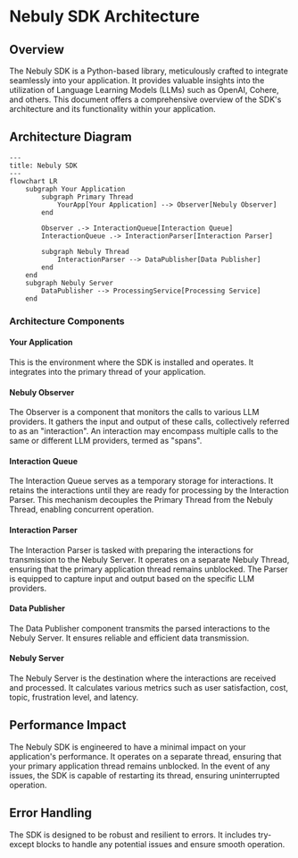 # Nebuly SDK Architecture
## Overview
The Nebuly SDK is a Python-based library, meticulously crafted to integrate
seamlessly into your application. It provides valuable insights into the
utilization of Language Learning Models (LLMs) such as OpenAI, Cohere, and
others. This document offers a comprehensive overview of the SDK's architecture
and its functionality within your application.

## Architecture Diagram

```mermaid
---
title: Nebuly SDK
---
flowchart LR
    subgraph Your Application
        subgraph Primary Thread
            YourApp[Your Application] --> Observer[Nebuly Observer]
        end

        Observer .-> InteractionQueue[Interaction Queue]
        InteractionQueue .-> InteractionParser[Interaction Parser]

        subgraph Nebuly Thread
            InteractionParser --> DataPublisher[Data Publisher]
        end
    end
    subgraph Nebuly Server
        DataPublisher --> ProcessingService[Processing Service]
    end
```

### Architecture Components
#### Your Application
This is the environment where the SDK is installed and operates. It integrates
into the primary thread of your application.

#### Nebuly Observer
The Observer is a component that monitors the calls to various LLM providers.
It gathers the input and output of these calls, collectively referred to as an
"interaction". An interaction may encompass multiple calls to the same or
different LLM providers, termed as "spans".

#### Interaction Queue
The Interaction Queue serves as a temporary storage for interactions. It
retains the interactions until they are ready for processing by the Interaction
Parser. This mechanism decouples the Primary Thread from the Nebuly Thread,
enabling concurrent operation.

#### Interaction Parser
The Interaction Parser is tasked with preparing the interactions for
transmission to the Nebuly Server. It operates on a separate Nebuly Thread,
ensuring that the primary application thread remains unblocked. The Parser is
equipped to capture input and output based on the specific LLM providers.

#### Data Publisher
The Data Publisher component transmits the parsed interactions to the Nebuly
Server. It ensures reliable and efficient data transmission.

#### Nebuly Server
The Nebuly Server is the destination where the interactions are received and
processed. It calculates various metrics such as user satisfaction, cost,
topic, frustration level, and latency.

## Performance Impact
The Nebuly SDK is engineered to have a minimal impact on your application's
performance. It operates on a separate thread, ensuring that your primary
application thread remains unblocked. In the event of any issues, the SDK is
capable of restarting its thread, ensuring uninterrupted operation.

## Error Handling
The SDK is designed to be robust and resilient to errors. It includes
try-except blocks to handle any potential issues and ensure smooth operation.
